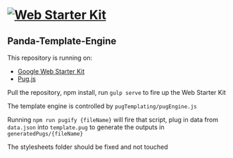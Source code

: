 # [![Web Starter Kit](https://cloud.githubusercontent.com/assets/110953/11445049/f05512ba-9520-11e5-8fdb-8c8eb5f690d0.jpg)](https://github.com/google/web-starter-kit/releases/latest)

## Panda-Template-Engine

This repository is running on:

* [Google Web Starter Kit](https://github.com/google/web-starter-kit)
* [Pug.js](https://github.com/pugjs/pug)

Pull the repository, npm install, run `gulp serve` to fire up the Web Starter Kit

The template engine is controlled by `pugTemplating/pugEngine.js`

Running `npm run pugify {fileName}` will fire that script, plug in data from `data.json` into `template.pug` to generate the outputs in `generatedPugs/{fileName}`

The stylesheets folder should be fixed and not touched

